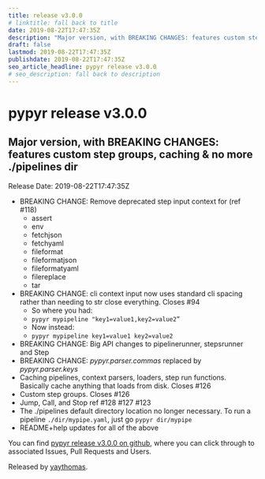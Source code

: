 ```yaml
---
title: release v3.0.0
# linktitle: fall back to title
date: 2019-08-22T17:47:35Z
description: "Major version, with BREAKING CHANGES: features custom step groups, caching & no more ./pipelines dir"
draft: false
lastmod: 2019-08-22T17:47:35Z
publishdate: 2019-08-22T17:47:35Z
seo_article_headline: pypyr release v3.0.0
# seo_description: fall back to description
---
```

# pypyr release v3.0.0
## Major version, with BREAKING CHANGES: features custom step groups, caching & no more ./pipelines dir
Release Date: 2019-08-22T17:47:35Z

- BREAKING CHANGE: Remove deprecated step input context for (ref #118)
    - assert
    - env
    - fetchjson
    - fetchyaml
    - fileformat
    - fileformatjson
    - fileformatyaml
    - filereplace
    - tar
- BREAKING CHANGE: cli context input now uses standard cli spacing rather than needing to str close everything. Closes #94
    - So where you had:
    - `pypyr mypipeline "key1=value1,key2=value2”`
    - Now instead:
    - `pypyr mypipeline key1=value1 key2=value2`
- BREAKING CHANGE: Big API changes to pipelinerunner, stepsrunner and Step
- BREAKING CHANGE: *pypyr.parser.commas* replaced by *pypyr.parser.keys*
- Caching pipelines, context parsers, loaders, step run functions. Basically cache anything that loads from disk. Closes #126
- Custom step groups. Closes #126
- Jump, Call, and Stop ref #128 #127 #123
- The ./pipelines default directory location no longer necessary. To run a pipeline `./dir/mypipe.yaml`, just go `pypyr dir/mypipe`
- README+help updates for all of the above

You can find [pypyr release v3.0.0 on github](https://github.com/pypyr/pypyr-cli/releases/tag/v3.0.0), where you can 
click through to associated Issues, Pull Requests and Users.

Released by [yaythomas](https://github.com/yaythomas).

